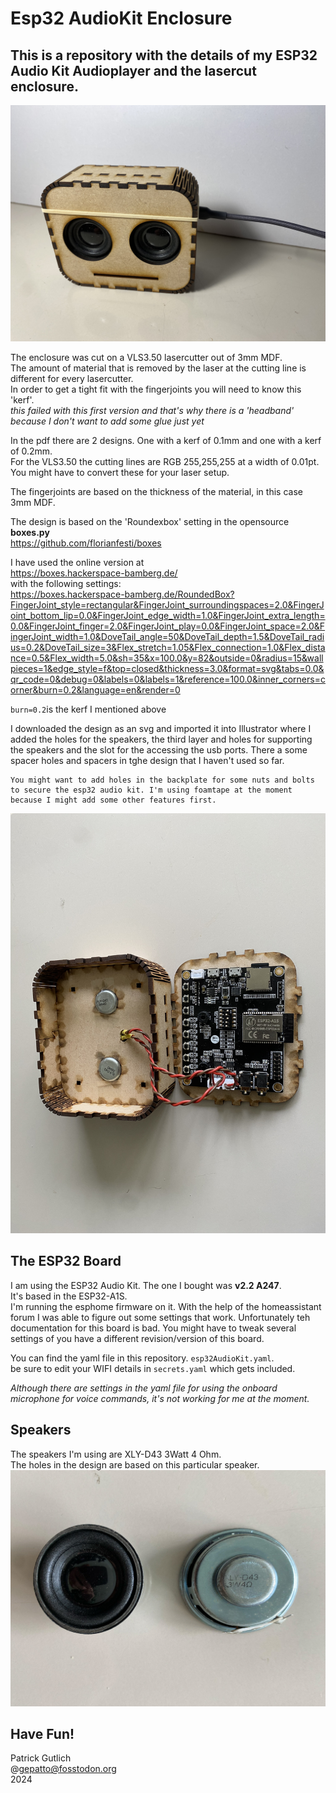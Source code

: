 # Esp32 AudioKit Enclosure

## This is a repository with the details of my ESP32 Audio Kit Audioplayer and the lasercut enclosure.  

![Frontview](/frontview_esp32audiokit_enclosure.jpg)

The enclosure was cut on a VLS3.50 lasercutter out of 3mm MDF.  
The amount of material that is removed by the laser at the cutting line is different for every lasercutter.  
In order to get a tight fit with the fingerjoints you will need to know this 'kerf'.  
*this failed with this first version and that's why there is a 'headband' because I don't want to add some glue just yet*  

In the pdf there are 2 designs. One with a kerf of 0.1mm and one with a kerf of 0.2mm.  
For the VLS3.50 the cutting lines are RGB 255,255,255 at a width of 0.01pt.  
You might have to convert these for your laser setup.  

The fingerjoints are based on the thickness of the material, in this case 3mm MDF.  

The design is based on the 'Roundexbox' setting in the opensource **boxes.py**   
https://github.com/florianfesti/boxes  

I have used the online version at    
https://boxes.hackerspace-bamberg.de/    
with the following settings:  
https://boxes.hackerspace-bamberg.de/RoundedBox?FingerJoint_style=rectangular&FingerJoint_surroundingspaces=2.0&FingerJoint_bottom_lip=0.0&FingerJoint_edge_width=1.0&FingerJoint_extra_length=0.0&FingerJoint_finger=2.0&FingerJoint_play=0.0&FingerJoint_space=2.0&FingerJoint_width=1.0&DoveTail_angle=50&DoveTail_depth=1.5&DoveTail_radius=0.2&DoveTail_size=3&Flex_stretch=1.05&Flex_connection=1.0&Flex_distance=0.5&Flex_width=5.0&sh=35&x=100.0&y=82&outside=0&radius=15&wallpieces=1&edge_style=f&top=closed&thickness=3.0&format=svg&tabs=0.0&qr_code=0&debug=0&labels=0&labels=1&reference=100.0&inner_corners=corner&burn=0.2&language=en&render=0


`burn=0.2`is the kerf I mentioned above

I downloaded the design as an svg and imported it into Illustrator where I added the holes for the speakers, the third layer and holes for supporting the speakers and the slot for the accessing the usb ports. There a some spacer holes and spacers in tghe design that I haven't used so far.  

```
You might want to add holes in the backplate for some nuts and bolts to secure the esp32 audio kit. I'm using foamtape at the moment because I might add some other features first.
```

![insde view](/openview_esp32audiokit_enclosure.jpg)

## The ESP32 Board

I am using the ESP32 Audio Kit.  The one I bought was **v2.2 A247**.  
It's based in the ESP32-A1S.   
I'm running the esphome firmware on it.
With the help of the homeassistant forum I was able to figure out some settings that work. Unfortunately teh documentation for this board is bad.
You might have to tweak several settings of you have a different revision/version of this board.

You can find the yaml file in this repository.
`esp32AudioKit.yaml`.   
be sure to edit your WIFI details in `secrets.yaml` which gets included.

*Although there are settings in the yaml file for using the onboard microphone for voice commands, it's not working for me at the moment.*

## Speakers
The speakers I'm using are XLY-D43 3Watt 4 Ohm.  
The holes in the design are based on this particular speaker.  
![Speakers](speakers.jpg)


## Have Fun!

Patrick Gutlich   
@gepatto@fosstodon.org  
2024